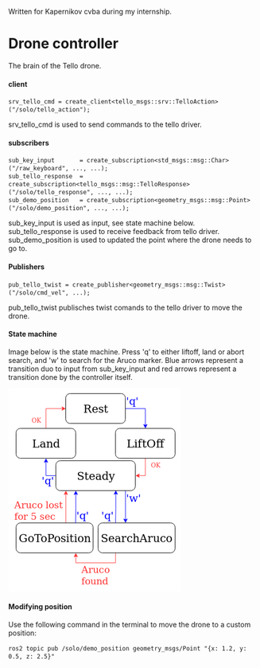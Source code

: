 Written for Kapernikov cvba during my internship.

# Drone controller

The brain of the Tello drone.

#### client
```
srv_tello_cmd = create_client<tello_msgs::srv::TelloAction>("/solo/tello_action");
```
srv_tello_cmd is used to send commands to the tello driver.

#### subscribers

```
sub_key_input       = create_subscription<std_msgs::msg::Char>            ("/raw_keyboard", ..., ...);
sub_tello_response  = create_subscription<tello_msgs::msg::TelloResponse> ("/solo/tello_response", ..., ...);
sub_demo_position   = create_subscription<geometry_msgs::msg::Point>      ("/solo/demo_position", ..., ...);
```
sub_key_input is used as input, see state machine below. sub_tello_response is used to receive feedback from tello driver. sub_demo_position is used to updated the point where the drone needs to go to.

#### Publishers
```
pub_tello_twist = create_publisher<geometry_msgs::msg::Twist>("/solo/cmd_vel", ...);
```
pub_tello_twist publisches twist comands to the tello driver to move the drone.

#### State machine

Image below is the state machine. Press 'q' to either liftoff, land or abort search, and 'w' to search for the Aruco marker. Blue arrows represent a transition duo to input from sub_key_input and red arrows represent a transition done by the controller itself.

![alt text](https://raw.githubusercontent.com/phinx110/tello_ctrl_cpp/master/state_machine.png)

#### Modifying position

Use the following command in the terminal to move the drone to a custom position:
```
ros2 topic pub /solo/demo_position geometry_msgs/Point "{x: 1.2, y: 0.5, z: 2.5}"
```

